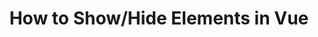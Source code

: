 ---
title: "How to Show/Hide Elements in Vue"
description: "v-if and v-show are the main directives that allow you to show/hide elements in Vue"
published: "2021-10-27T07:00Z"
modified: "2021-10-27T07:00Z"
thumbnail: "./images/cover-1.png"
slug: vue-show-hide-elements
tags: ['vue']
recommended: ['simple-explanation-of-javascript-closures', 'gentle-explanation-of-this-in-javascript']
type: post
---